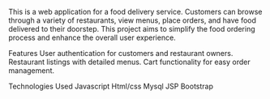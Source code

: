 This is a web application for a food delivery service. Customers can browse through a variety of restaurants, view menus, place orders, and have food delivered to their doorstep. This project aims to simplify the food ordering process and enhance the overall user experience.

Features
User authentication for customers and restaurant owners.
Restaurant listings with detailed menus.
Cart functionality for easy order management.

Technologies Used
Javascript
Html/css
Mysql
JSP
Bootstrap

